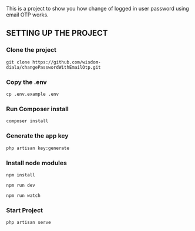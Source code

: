 This is a project to show you how change of logged in user password using email OTP works.

## SETTING UP THE PROJECT

### Clone the project
```
git clone https://github.com/wisdom-diala/changePasswordWithEmailOtp.git
```
### Copy the .env
```
cp .env.example .env
```
### Run Composer install
```
composer install
```
### Generate the app key
```
php artisan key:generate
```
### Install node modules
```
npm install
```
```
npm run dev
```
```
npm run watch
```
### Start Project
```
php artisan serve
```
